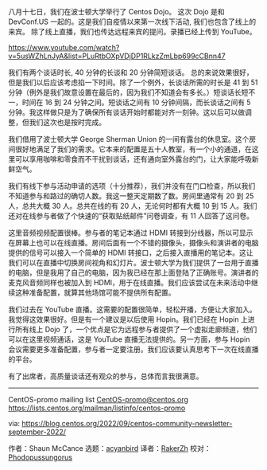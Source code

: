 
[#]: subject: "DevConf Dojo Event Report"
[#]: via: "https://lists.centos.org/pipermail/centos-promo/2022-September/007298.html"
[#]: author: "Shaun McCance <shaunm at redhat.com>"
[#]: collector: "acyanbird"
[#]: translator: "RakerZh"
[#]: reviewer: "Phodopussungorus"
[#]: publisher: " "
[#]: url: " "

八月十七日，我们在波士顿大学举行了 Centos Dojo。
这次 Dojo 是和 DevConf.US 一起的。这是我们自疫情以来第一次线下活动, 我们也包含了线上的来宾。 除了线上直播，我们也传达远程来宾的提问。录播已经上传到 YouTube。

https://www.youtube.com/watch?v=5usWZhLnJyA&list=PLuRtbOXpVDjDP1RLkzZmLbp699cCBnn47

我们有两个谈话时长, 40 分钟的长谈和 20 分钟简短谈话。 总的来说效果很好，但是我们以后应该考虑掐一下时间。除了一个例外，长谈话所需的时长是 41 到 51 分钟（例外是我们故意设置在最后的，因为我们不知道会有多长。）短谈话长短不一，时间在 16 到 24 分钟之间。短谈话之间有 10 分钟间隔，而长谈话之间有 5 分钟。我这样做只是为了确保所有谈话开始时都能对齐一刻钟。这以后可以做调整，但我们这次也是按时完成。

我们借用了波士顿大学 George Sherman Union 的一间有露台的休息室。这个房间很好地满足了我们的需求。它本来的配置是五十人教室，有一个小的通道，在这里可以享用咖啡和零食而不干扰到谈话，还有通向室外露台的门，让大家能呼吸新鲜空气。

我们有线下参与活动申请的选项（十分推荐），我们并没有在门口检查，所以我们不知道参与和路过的确切人数。我这一整天定期数了数。房间里通常有 20 到 25 人，总共大概 30 人。总共在线的有 20 人，无论何时都有大概 10 到 15 人。我们还对在线参与者做了个快速的“获取贴纸邮件”问卷调查，有 11 人回答了这问卷。

这里音频视频配置很棒。参与者的笔记本通过 HDMI 转接到分线器，所以可显示在屏幕上也可以在线直播。房间后面有一个不错的摄像头，摄像头和演讲者的电脑提供的信号可以接入一个简单的 HDMI 转接口，之后接入直播用的笔记本。这让我们可以在直播中切换房间视角和幻灯片。波士顿大学为我们提供了一台用于直播的电脑，但是我用了自己的电脑，因为我已经在那上面登陆了正确账号。演讲者的麦克风音频同样也被加入到 HDMI，用于在线直播。我们应该尝试在未来活动中继续这种准备配置，就算其他场馆可能不提供所有配置。

我们过去在 YouTube 直播。这需要的配置很简单，轻松开播，方便让大家加入。我觉得这效果很好。但是有一个建议是以后使用 Hopin。我们已经在 Hopin 上进行所有线上 Dojo 了，一个优点是它为远程参与者提供了一个虚拟走廊频道，他们可以在这里视频通话，这是 YouTube 直播无法提供的。另一方面，参与 Hopin 会议需要更多准备配置，参与者一定要注册。我们应该要认真思考下一次在线直播的平台。

有了出席者，高质量谈话还有观众的参与，总体而言我很满意。

_______________________________________________
CentOS-promo mailing list
CentOS-promo@centos.org
https://lists.centos.org/mailman/listinfo/centos-promo

via: https://blog.centos.org/2022/09/centos-community-newsletter-september-2022/

作者：Shaun McCance
选题：[acyanbird][b]
译者：[RakerZh](https://github.com/RakerZh)
校对：[Phodopussungorus](https://github.com/Phodopussungorus)

[b]: https://github.com/acyanbird
